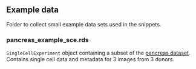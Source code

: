 ## Example data

Folder to collect small example data sets used in the snippets.


### pancreas_example_sce.rds
`SingleCellExperiment` object containing a subset of the [pancreas dataset](https://doi.org/10.1016/j.cmet.2018.11.014).  
Contains single cell data and metadata for 3 images from 3 donors.  
